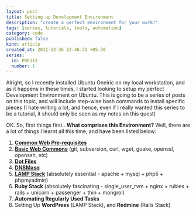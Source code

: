```yaml
---
layout: post
title: Setting up Development Environment
description: "create a perfect environment for your work!"
tags: [series, tutorials, tools, automation]
category: code
published: false
kind: article
created_at: 2011-12-26 12:46:31 +05:30
series:
  id: PDE312
  number: 1
---
```

Alright, so I recently installed Ubuntu Oneiric on my local workstation, and as it happens in these times, I started looking to setup my perfect Development Environment on Ubuntu. This is going to be a series of posts on this topic, and will include step-wise bash commands to install specific pieces (I hate writing a lot, and hence, even if I really wanted this series to be a tutorial, it should only be seen as my notes on this quest)

OK. So, first things first.. <strong>What comprises this Environment?</strong> Well, there are a lot of things I learnt all this time, and have been listed below:
<ol>
  <li><strong><a title="Perfect Development Environment :: Common Web Pre-requisites" href="http://nikhgupta.com/code/development-server/perfect-development-environment-common-web-pre-requisites/" target="_blank">Common Web Pre-requisites</a></strong></li>
  <li><strong><a title="Perfect Development Environment :: Basic Web Commons" href="http://nikhgupta.com/code/development-environment/perfect-development-environment-basic-web-commons/" target="_blank">Basic Web Commons</a></strong> (git, subversion, curl, wget, guake, openssl, openssh, etc)</li>
  <li><strong><a title="Perfect Development Environment :: Dot Files" href="http://nikhgupta.com/code/development-environment/perfect-development-environment-dot-files/" target="_blank">Dot Files</a></strong></li>
  <li><strong><a title="Perfect Development Environment :: DNSMasq" href="http://nikhgupta.com/code/development-environment/perfect-development-environment-dnsmasq/" target="_blank">DNSMasq</a></strong></li>
  <li><strong><a title="Perfect Development Environment :: LAMP Stack" href="http://nikhgupta.com/code/development-environment/perfect-development-environment-lamp-stack/" target="_blank">LAMP Stack</a></strong> (absolutely essential - apache + mysql + php5 + phpmyadmin)</li>
  <li><strong>Ruby Stack</strong> (absolutely fascinating - single_user_rvm + nginx + rubies + rails + unicorn + passenger + thin + mongrol)</li>
  <li><strong>Automating Regularly Used Tasks</strong></li>
  <li>Setting Up <strong>WordPress</strong> (LAMP Stack), and <strong>Redmine</strong> (Rails Stack)</li>
</ol>
